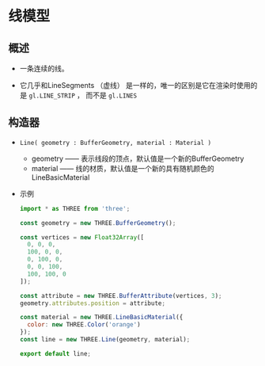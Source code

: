 # 线模型

## 概述

+ 一条连续的线。

+ 它几乎和LineSegments （虚线） 是一样的，唯一的区别是它在渲染时使用的是 `gl.LINE_STRIP` ， 而不是 `gl.LINES`

## 构造器

+ `Line( geometry : BufferGeometry, material : Material )`

  + geometry —— 表示线段的顶点，默认值是一个新的BufferGeometry
  + material —— 线的材质，默认值是一个新的具有随机颜色的LineBasicMaterial

+ 示例

  ```js
  import * as THREE from 'three';

  const geometry = new THREE.BufferGeometry();

  const vertices = new Float32Array([
    0, 0, 0,
    100, 0, 0,
    0, 100, 0,
    0, 0, 100,
    100, 100, 0
  ]);

  const attribute = new THREE.BufferAttribute(vertices, 3);
  geometry.attributes.position = attribute;

  const material = new THREE.LineBasicMaterial({
    color: new THREE.Color('orange')
  });
  const line = new THREE.Line(geometry, material);

  export default line;
  ```
